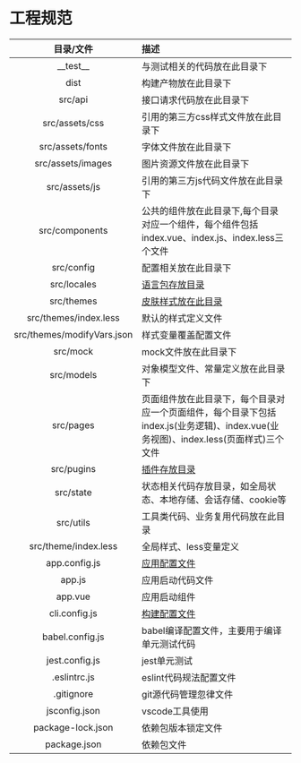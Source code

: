 # 工程规范

| 目录/文件 | 描述 |
| :----:| :----
| \_\_test\_\_ | 与测试相关的代码放在此目录下 |
| dist | 构建产物放在此目录下 |
| src/api | 接口请求代码放在此目录下 |
| src/assets/css | 引用的第三方css样式文件放在此目录下 |
| src/assets/fonts | 字体文件放在此目录下 |
| src/assets/images | 图片资源文件放在此目录下 |
| src/assets/js | 引用的第三方js代码文件放在此目录下 |
| src/components | 公共的组件放在此目录下,每个目录对应一个组件，每个组件包括index.vue、index.js、index.less三个文件 |
| src/config | 配置相关放在此目录下 |
| src/locales | [语言包存放目录](../multi-language.html) |
| src/themes | [皮肤样式放在此目录](../theme.html) |
| src/themes/index.less | 默认的样式定义文件 |
| src/themes/modifyVars.json | 样式变量覆盖配置文件 |
| src/mock | mock文件放在此目录下 |
| src/models | 对象模型文件、常量定义放在此目录下 |
| src/pages | 页面组件放在此目录下，每个目录对应一个页面组件，每个目录下包括index.js(业务逻辑)、index.vue(业务视图)、index.less(页面样式)三个文件 |
| src/pugins | [插件存放目录](../plugins.html) |
| src/state | 状态相关代码存放目录，如全局状态、本地存储、会话存储、cookie等 |
| src/utils | 工具类代码、业务复用代码放在此目录 |
| src/theme/index.less | 全局样式、less变量定义 |
| app.config.js | [应用配置文件](../app-config.html) |
| app.js | 应用启动代码文件 |
| app.vue | 应用启动组件 |
| cli.config.js | [构建配置文件](../cli/config.md) |
| babel.config.js | babel编译配置文件，主要用于编译单元测试代码 |
| jest.config.js | jest单元测试 |
| .eslintrc.js | eslint代码规法配置文件 |
| .gitignore| git源代码管理忽律文件 |
| jsconfig.json| vscode工具使用 |
| package-lock.json | 依赖包版本锁定文件 |
| package.json | 依赖包文件 |

